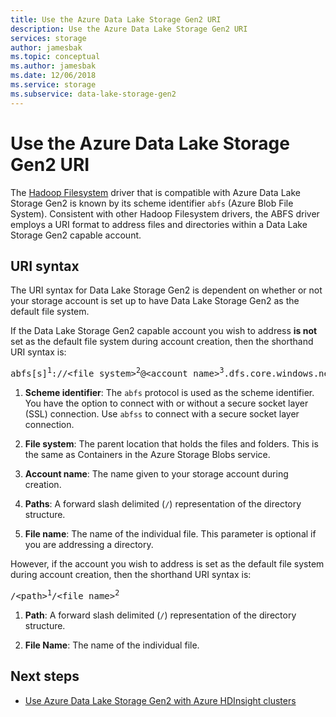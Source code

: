 ```yaml
---
title: Use the Azure Data Lake Storage Gen2 URI
description: Use the Azure Data Lake Storage Gen2 URI
services: storage
author: jamesbak
ms.topic: conceptual
ms.author: jamesbak
ms.date: 12/06/2018
ms.service: storage
ms.subservice: data-lake-storage-gen2
---
```


# Use the Azure Data Lake Storage Gen2 URI

The [Hadoop Filesystem](https://www.aosabook.org/en/hdfs.html) driver that is compatible with Azure Data Lake Storage Gen2 is known by its scheme identifier `abfs` (Azure Blob File System). Consistent with other Hadoop Filesystem drivers, the ABFS driver employs a URI format to address files and directories within a Data Lake Storage Gen2 capable account.

## URI syntax

The URI syntax for Data Lake Storage Gen2 is dependent on whether or not your storage account is set up to have Data Lake Storage Gen2 as the default file system.

If the Data Lake Storage Gen2 capable account you wish to address **is not** set as the default file system during account creation, then the shorthand URI syntax is:

<pre>abfs[s]<sup>1</sup>://&lt;file_system&gt;<sup>2</sup>@&lt;account_name&gt;<sup>3</sup>.dfs.core.windows.net/&lt;path&gt;<sup>4</sup>/&lt;file_name&gt;<sup>5</sup></pre>

1. **Scheme identifier**: The `abfs` protocol is used as the scheme identifier. You have the option to connect with or without a secure socket layer (SSL) connection. Use `abfss` to connect with a secure socket layer connection.

2. **File system**: The parent location that holds the files and folders. This is the same as Containers in the Azure Storage Blobs service.

3. **Account name**: The name given to your storage account during creation.

4. **Paths**: A forward slash delimited (`/`) representation of the directory structure.

5. **File name**: The name of the individual file. This parameter is optional if you are addressing a directory.

However, if the account you wish to address is set as the default file system during account creation, then the shorthand URI syntax is:

<pre>/&lt;path&gt;<sup>1</sup>/&lt;file_name&gt;<sup>2</sup></pre>

1. **Path**: A forward slash delimited (`/`) representation of the directory structure.

2. **File Name**: The name of the individual file.


## Next steps

- [Use Azure Data Lake Storage Gen2 with Azure HDInsight clusters](data-lake-storage-use-hdi-cluster.md)
